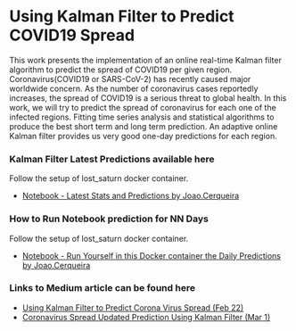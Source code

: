 # Using Kalman Filter to Predict COVID19 Spread

This work  presents the implementation of an online real-time Kalman filter algorithm to predict the spread of COVID19 per given region.
Coronavirus(COVID19 or SARS-CoV-2) has recently caused major worldwide concern.
As the number of coronavirus cases reportedly increases, the spread of COVID19 is a serious threat to global health. 
In this work, we will try to predict the spread of coronavirus for each one of the infected regions. 
Fitting time series analysis and statistical algorithms to produce the best short term and long term prediction. 
An adaptive online Kalman filter provides us very good one-day predictions for each region.



### Kalman Filter Latest Predictions available  here
 Follow the setup of lost_saturn docker container.
* [Notebook - Latest Stats and Predictions by Joao.Cerqueira ](https://github.com/jpacerqueira/Jupyter_Spark_H2O_Kafka_Client_Setup/blob/master/notebooks/covid19/MY_COVID19-Prediction_00MMYYYY.ipynb)


### How to Run Notebook prediction for NN Days
 Follow the setup of lost_saturn docker container.
* [Notebook - Run Yourself in this Docker container the Daily Predictions by Joao.Cerqueira](images/notebook-projections_run_in_container_project_lost_saturn_v1.png)


### Links to Medium article can be found here
* [Using Kalman Filter to Predict Corona Virus Spread (Feb 22)](https://medium.com/@rank23/using-kalman-filter-to-predict-corona-virus-spread-72d91b74cc8)
* [Coronavirus Spread Updated Prediction Using Kalman Filter (Mar 1)](https://medium.com/analytics-vidhya/coronavirus-updated-prediction-using-kalman-filter-3ef8b7a72409)
